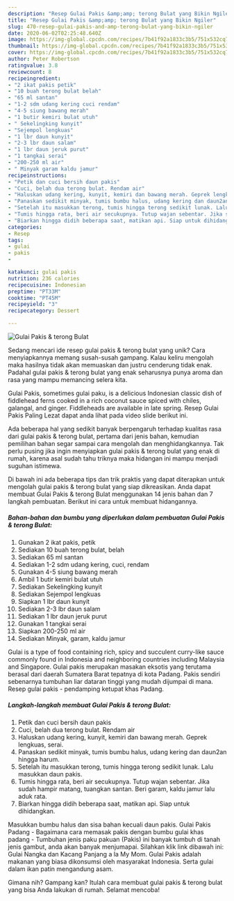```yaml
---
description: "Resep Gulai Pakis &amp;amp; terong Bulat yang Bikin Ngiler"
title: "Resep Gulai Pakis &amp;amp; terong Bulat yang Bikin Ngiler"
slug: 470-resep-gulai-pakis-and-amp-terong-bulat-yang-bikin-ngiler
date: 2020-06-02T02:25:48.640Z
image: https://img-global.cpcdn.com/recipes/7b41f92a1833c3b5/751x532cq70/gulai-pakis-terong-bulat-foto-resep-utama.jpg
thumbnail: https://img-global.cpcdn.com/recipes/7b41f92a1833c3b5/751x532cq70/gulai-pakis-terong-bulat-foto-resep-utama.jpg
cover: https://img-global.cpcdn.com/recipes/7b41f92a1833c3b5/751x532cq70/gulai-pakis-terong-bulat-foto-resep-utama.jpg
author: Peter Robertson
ratingvalue: 3.8
reviewcount: 8
recipeingredient:
- "2 ikat pakis petik"
- "10 buah terong bulat belah"
- "65 ml santan"
- "1-2 sdm udang kering cuci rendam"
- "4-5 siung bawang merah"
- "1 butir kemiri bulat utuh"
- " Sekelingking kunyit"
- "Sejempol lengkuas"
- "1 lbr daun kunyit"
- "2-3 lbr daun salam"
- "1 lbr daun jeruk purut"
- "1 tangkai serai"
- "200-250 ml air"
- " Minyak garam kaldu jamur"
recipeinstructions:
- "Petik dan cuci bersih daun pakis"
- "Cuci, belah dua terong bulat. Rendam air"
- "Haluskan udang kering, kunyit, kemiri dan bawang merah. Geprek lengkuas, serai."
- "Panaskan sedikit minyak, tumis bumbu halus, udang kering dan daun2an hingga harum."
- "Setelah itu masukkan terong, tumis hingga terong sedikit lunak. Lalu masukkan daun pakis."
- "Tumis hingga rata, beri air secukupnya. Tutup wajan sebentar. Jika sudah hampir matang, tuangkan santan. Beri garam, kaldu jamur lalu aduk rata."
- "Biarkan hingga didih beberapa saat, matikan api. Siap untuk dihidangkan."
categories:
- Resep
tags:
- gulai
- pakis
- 

katakunci: gulai pakis  
nutrition: 236 calories
recipecuisine: Indonesian
preptime: "PT33M"
cooktime: "PT45M"
recipeyield: "3"
recipecategory: Dessert

---
```



![Gulai Pakis &amp; terong Bulat](https://img-global.cpcdn.com/recipes/7b41f92a1833c3b5/751x532cq70/gulai-pakis-terong-bulat-foto-resep-utama.jpg)

Sedang mencari ide resep gulai pakis &amp; terong bulat yang unik? Cara menyiapkannya memang susah-susah gampang. Kalau keliru mengolah maka hasilnya tidak akan memuaskan dan justru cenderung tidak enak. Padahal gulai pakis &amp; terong bulat yang enak seharusnya punya aroma dan rasa yang mampu memancing selera kita.

Gulai Pakis, sometimes gulai paku, is a delicious Indonesian classic dish of fiddlehead ferns cooked in a rich coconut sauce spiced with chiles, galangal, and ginger. Fiddleheads are available in late spring. Resep Gulai Pakis Paling Lezat dapat anda lihat pada video slide berikut ini.

Ada beberapa hal yang sedikit banyak berpengaruh terhadap kualitas rasa dari gulai pakis &amp; terong bulat, pertama dari jenis bahan, kemudian pemilihan bahan segar sampai cara mengolah dan menghidangkannya. Tak perlu pusing jika ingin menyiapkan gulai pakis &amp; terong bulat yang enak di rumah, karena asal sudah tahu triknya maka hidangan ini mampu menjadi suguhan istimewa.


Di bawah ini ada beberapa tips dan trik praktis yang dapat diterapkan untuk mengolah gulai pakis &amp; terong bulat yang siap dikreasikan. Anda dapat membuat Gulai Pakis &amp; terong Bulat menggunakan 14 jenis bahan dan 7 langkah pembuatan. Berikut ini cara untuk membuat hidangannya.

<!--inarticleads1-->

##### Bahan-bahan dan bumbu yang diperlukan dalam pembuatan Gulai Pakis &amp; terong Bulat:

1. Gunakan 2 ikat pakis, petik
1. Sediakan 10 buah terong bulat, belah
1. Sediakan 65 ml santan
1. Sediakan 1-2 sdm udang kering, cuci, rendam
1. Gunakan 4-5 siung bawang merah
1. Ambil 1 butir kemiri bulat utuh
1. Sediakan  Sekelingking kunyit
1. Sediakan Sejempol lengkuas
1. Siapkan 1 lbr daun kunyit
1. Sediakan 2-3 lbr daun salam
1. Sediakan 1 lbr daun jeruk purut
1. Gunakan 1 tangkai serai
1. Siapkan 200-250 ml air
1. Sediakan  Minyak, garam, kaldu jamur


Gulai is a type of food containing rich, spicy and succulent curry-like sauce commonly found in Indonesia and neighboring countries including Malaysia and Singapore. Gulai pakis merupakan masakan eksotis yang terutama berasal dari daerah Sumatera Barat tepatnya di kota Padang. Pakis sendiri sebenarnya tumbuhan liar dataran tinggi yang mudah dijumpai di mana. Resep gulai pakis - pendamping ketupat khas Padang. 

<!--inarticleads2-->

##### Langkah-langkah membuat Gulai Pakis &amp; terong Bulat:

1. Petik dan cuci bersih daun pakis
1. Cuci, belah dua terong bulat. Rendam air
1. Haluskan udang kering, kunyit, kemiri dan bawang merah. Geprek lengkuas, serai.
1. Panaskan sedikit minyak, tumis bumbu halus, udang kering dan daun2an hingga harum.
1. Setelah itu masukkan terong, tumis hingga terong sedikit lunak. Lalu masukkan daun pakis.
1. Tumis hingga rata, beri air secukupnya. Tutup wajan sebentar. Jika sudah hampir matang, tuangkan santan. Beri garam, kaldu jamur lalu aduk rata.
1. Biarkan hingga didih beberapa saat, matikan api. Siap untuk dihidangkan.


Masukkan bumbu halus dan sisa bahan kecuali daun pakis. Gulai Pakis Padang - Bagaimana cara memasak pakis dengan bumbu gulai khas padang - Tumbuhan jenis paku pakuan (Pakis) ini banyak tumbuh di tanah jenis gambut, anda akan banyak menjumapai. Silahkan klik link dibawah ini: Gulai Nangka dan Kacang Panjang a la My Mom. Gulai Pakis adalah makanan yang biasa dikonsumsi oleh masyarakat Indonesia. Serta gulai dalam ikan patin mengandung asam. 

Gimana nih? Gampang kan? Itulah cara membuat gulai pakis &amp; terong bulat yang bisa Anda lakukan di rumah. Selamat mencoba!
